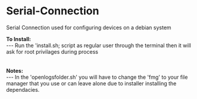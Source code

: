 # Serial-Connection
Serial Connection used for configuring devices on a debian system

<b>To Install:</b><br/>
--- Run the 'install.sh; script as regular user through the terminal then it will ask for root privilages during process<br/>
<br/>
<br/>
<b>Notes:</b><br/>
--- In the 'openlogsfolder.sh' you will have to change the 'fmg' to your file manager that you use or can leave alone due to installer installing the dependacies.<br />
